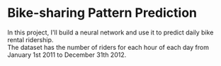 # Bike-sharing Pattern Prediction
In this project, I'll build a neural network and use it to predict daily bike rental ridership.\
The dataset has the number of riders for each hour of each day from January 1st 2011 to December 31th 2012.
